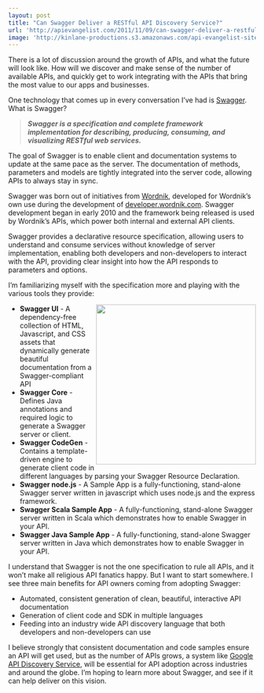 ```yaml
---
layout: post
title: "Can Swagger Deliver a RESTful API Discovery Service?"
url: 'http://apievangelist.com/2011/11/09/can-swagger-deliver-a-restful-api-discovery-service/'
image: 'http://kinlane-productions.s3.amazonaws.com/api-evangelist-site/blog/Swagger-Logo.png'
---
```


<img class="c1" src="http://kinlane-productions.s3.amazonaws.com/api-evangelist/swagger/Swagger-Logo.png" alt="" align="right" />

There is a lot of discussion around the growth of APIs, and what the future will look like. How will we discover and make sense of the number of available APIs, and quickly get to work integrating with the APIs that bring the most value to our apps and businesses.

One technology that comes up in every conversation I’ve had is [Swagger][1]. What is Swagger?

> **_Swagger is a specification and complete framework implementation for describing, producing, consuming, and visualizing RESTful web services._**

The goal of Swagger is to enable client and documentation systems to update at the same pace as the server. The documentation of methods, parameters and models are tightly integrated into the server code, allowing APIs to always stay in sync.

Swagger was born out of initiatives from [Wordnik][2], developed for Wordnik’s own use during the development of [developer.wordnik.com][3]. Swagger development began in early 2010 and the framework being released is used by Wordnik’s APIs, which power both internal and external API clients.

Swagger provides a declarative resource specification, allowing users to understand and consume services without knowledge of server implementation, enabling both developers and non-developers to interact with the API, providing clear insight into how the API responds to parameters and options.

I’m familiarizing myself with the specification more and playing with the various tools they provide:

<img class="c1" src="http://kinlane-productions.s3.amazonaws.com/api-evangelist/swagger/Swagger-Screenshot-1.png" alt="" width="325" align="right" />

  * **Swagger UI** \- A dependency-free collection of HTML, Javascript, and CSS assets that dynamically generate beautiful documentation from a Swagger-compliant API
  * **Swagger Core** \- Defines Java annotations and required logic to generate a Swagger server or client.
  * **Swagger CodeGen** \- Contains a template-driven engine to generate client code in different languages by parsing your Swagger Resource Declaration.
  * **Swagger node.js** \- A Sample App is a fully-functioning, stand-alone Swagger server written in javascript which uses node.js and the express framework.
  * **Swagger Scala Sample App** \- A fully-functioning, stand-alone Swagger server written in Scala which demonstrates how to enable Swagger in your API.
  * **Swagger Java Sample App** \- A fully-functioning, stand-alone Swagger server written in Java which demonstrates how to enable Swagger in your API.

I understand that Swagger is not the one specification to rule all APIs, and it won’t make all religious API fanatics happy. But I want to start somewhere. I see three main benefits for API owners coming from adopting Swagger:

  * Automated, consistent generation of clean, beautiful, interactive API documentation
  * Generation of client code and SDK in multiple languages
  * Feeding into an industry wide API discovery language that both developers and non-developers can use

I believe strongly that consistent documentation and code samples ensure an API will get used, but as the number of APIs grows, a system like [Google API Discovery Service][4], will be essential for API adoption across industries and around the globe. I’m hoping to learn more about Swagger, and see if it can help deliver on this vision.

   [1]: http://swagger.wordnik.com/ (Swagger)
   [2]: http://www.wordnik.com/ (Wordnik)
   [3]: http://developer.wordnik.com/ (developer.wordnik.com)
   [4]: /2011/05/21/google-apis-discovery-service/ (Google API Discovery Service)

